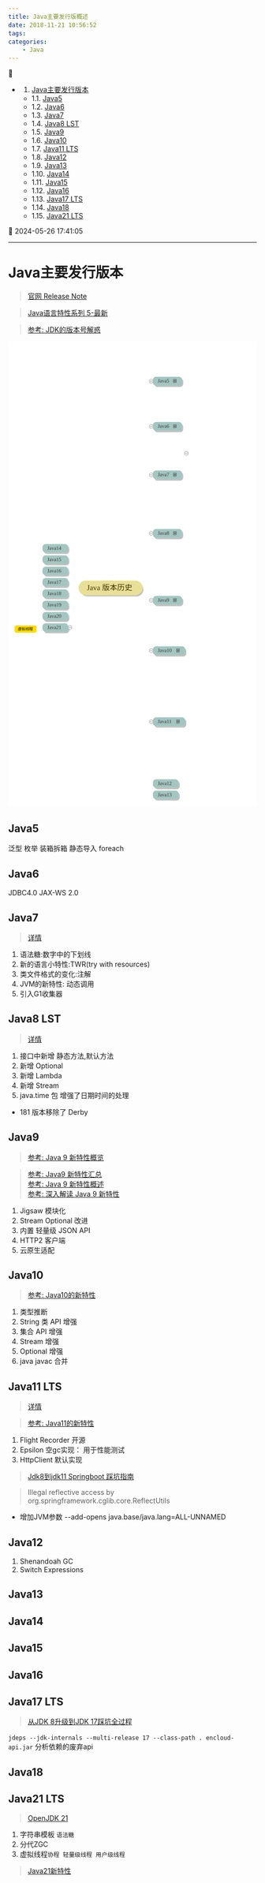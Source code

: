 ```yaml
---
title: Java主要发行版概述
date: 2018-11-21 10:56:52
tags: 
categories: 
    - Java
---
```


💠

- 1. [Java主要发行版本](#java主要发行版本)
    - 1.1. [Java5](#java5)
    - 1.2. [Java6](#java6)
    - 1.3. [Java7](#java7)
    - 1.4. [Java8 LST](#java8-lst)
    - 1.5. [Java9](#java9)
    - 1.6. [Java10](#java10)
    - 1.7. [Java11 LTS](#java11-lts)
    - 1.8. [Java12](#java12)
    - 1.9. [Java13](#java13)
    - 1.10. [Java14](#java14)
    - 1.11. [Java15](#java15)
    - 1.12. [Java16](#java16)
    - 1.13. [Java17 LTS](#java17-lts)
    - 1.14. [Java18](#java18)
    - 1.15. [Java21 LTS](#java21-lts)

💠 2024-05-26 17:41:05
****************************************
# Java主要发行版本
> [官网 Release Note](http://www.oracle.com/technetwork/java/javase/jdk-relnotes-index-2162236.html)

> [Java语言特性系列 5-最新](https://segmentfault.com/a/1190000004417288)

> [参考: JDK的版本号解惑](https://blog.csdn.net/bisal/article/details/118947676)  

![](/Java/AdvancedLearning/Release/img/001-jdk-release.km.svg)

## Java5
泛型 枚举 装箱拆箱 静态导入 foreach

## Java6 
JDBC4.0  JAX-WS 2.0

## Java7
> [详情](/Java/AdvancedLearning/Release/Java7.md)

1. 语法糖:数字中的下划线
1. 新的语言小特性:TWR(try with resources)
1. 类文件格式的变化:注解
1. JVM的新特性: 动态调用
1. 引入G1收集器

## Java8 LST
> [详情](/Java/AdvancedLearning/Release/Java8.md)

1. 接口中新增 静态方法,默认方法
1. 新增 Optional
1. 新增 Lambda
1. 新增 Stream
1. java.time 包 增强了日期时间的处理

- 181 版本移除了 Derby 

## Java9
> [参考: Java 9 新特性概览 ](http://www.runoob.com/java/java9-new-features.html)

> [参考: Java9 新特性汇总](http://www.infoq.com/cn/news/2014/09/java9)  
> [参考: Java 9 新特性概述](https://www.ibm.com/developerworks/cn/java/the-new-features-of-Java-9/index.html)  
> [参考: 深入解读 Java 9 新特性 ](https://mp.weixin.qq.com/s?__biz=MzAwMDU1MTE1OQ==&mid=2653549131&idx=1&sn=77997b94cc91fb7cbead6b7888f26474&chksm=813a63d3b64deac5506a5c0080718eb759720ec17538223af71b865f260428cc7c644d2d97de&scene=21#wechat_redirect)  

1. Jigsaw 模块化
1. Stream Optional 改进
1. 内置 轻量级 JSON API
1. HTTP2 客户端
1. 云原生适配

## Java10 
> [参考: Java10的新特性](https://segmentfault.com/a/1190000014076481)

1. 类型推断
1. String 类 API 增强
1. 集合 API 增强
1. Stream 增强
1. Optional 增强
1. java javac 合并

## Java11 LTS
> [详情](/Java/AdvancedLearning/Release/Java11.md)

> [参考: Java11的新特性](https://segmentfault.com/a/1190000016527932#articleHeader5)

1. Flight Recorder 开源
1. Epsilon 空gc实现： 用于性能测试
1. HttpClient 默认实现

> [Jdk8到jdk11 Springboot 踩坑指南](https://blog.csdn.net/ab601026460/article/details/86062991)  

> Illegal reflective access by org.springframework.cglib.core.ReflectUtils
- 增加JVM参数 --add-opens java.base/java.lang=ALL-UNNAMED

## Java12 
1. Shenandoah GC
1. Switch Expressions

## Java13 

## Java14

## Java15 

## Java16 

## Java17 LTS

> [从JDK 8升级到JDK 17踩坑全过程](https://cloud.tencent.com/developer/article/2240195)  

`jdeps --jdk-internals --multi-release 17 --class-path . encloud-api.jar` 分析依赖的废弃api

## Java18

## Java21 LTS
> [OpenJDK  21](https://openjdk.org/projects/jdk/21/)

1. 字符串模板 `语法糖`
1. 分代ZGC 
1. 虚拟线程`协程 轻量级线程 用户级线程` 

> [Java21新特性](https://segmentfault.com/a/1190000044238496)
